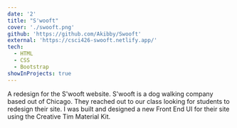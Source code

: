 ```yaml
---
date: '2'
title: "S'wooft"
cover: './swooft.png'
github: 'https://github.com/Akibby/Swooft'
external: 'https://csci426-swooft.netlify.app/'
tech:
  - HTML
  - CSS
  - Bootstrap
showInProjects: true
---
```


A redesign for the S'wooft website. S'wooft is a dog walking company based out of Chicago. They reached out to our class looking for students to redesign their site. I was built and designed a new Front End UI for their site using the Creative Tim Material Kit.
